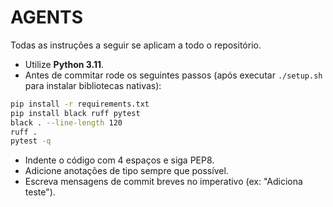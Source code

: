 # AGENTS

Todas as instruções a seguir se aplicam a todo o repositório.

- Utilize **Python 3.11**.
- Antes de commitar rode os seguintes passos (após executar `./setup.sh` para instalar bibliotecas nativas):

```bash
pip install -r requirements.txt
pip install black ruff pytest
black . --line-length 120
ruff .
pytest -q
```

- Indente o código com 4 espaços e siga PEP8.
- Adicione anotações de tipo sempre que possível.
- Escreva mensagens de commit breves no imperativo (ex: "Adiciona teste").
